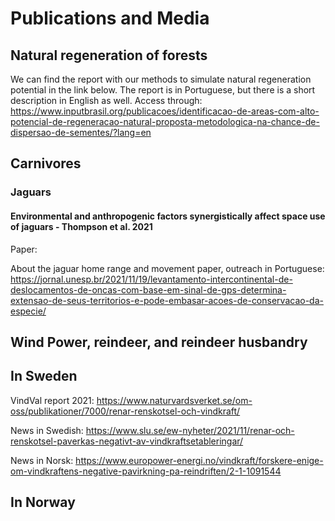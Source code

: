 # Publications and Media

## Natural regeneration of forests

We can find the report with our methods to simulate natural regeneration potential in the link below. The report is in Portuguese, but there is a short description in English as well. Access through: https://www.inputbrasil.org/publicacoes/identificacao-de-areas-com-alto-potencial-de-regeneracao-natural-proposta-metodologica-na-chance-de-dispersao-de-sementes/?lang=en


## Carnivores

### Jaguars

#### Environmental and anthropogenic factors synergistically affect space use of jaguars - Thompson et al. 2021

Paper:

About the jaguar home range and movement paper, outreach in Portuguese:
https://jornal.unesp.br/2021/11/19/levantamento-intercontinental-de-deslocamentos-de-oncas-com-base-em-sinal-de-gps-determina-extensao-de-seus-territorios-e-pode-embasar-acoes-de-conservacao-da-especie/

## Wind Power, reindeer, and reindeer husbandry

## In Sweden

VindVal report 2021: https://www.naturvardsverket.se/om-oss/publikationer/7000/renar-renskotsel-och-vindkraft/

News in Swedish: https://www.slu.se/ew-nyheter/2021/11/renar-och-renskotsel-paverkas-negativt-av-vindkraftsetableringar/

News in Norsk: https://www.europower-energi.no/vindkraft/forskere-enige-om-vindkraftens-negative-pavirkning-pa-reindriften/2-1-1091544

## In Norway
